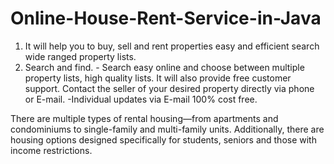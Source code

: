 # Online-House-Rent-Service-in-Java

1. It will help you to buy, sell and rent properties easy and efficient search wide ranged property lists.  
2. Search and find. - Search easy online and choose between multiple property lists, high quality lists. It will also provide free customer support.
Contact the seller of your desired property directly via phone or E-mail.
-Individual updates via E-mail 100%  cost free.

There are multiple types of rental housing—from apartments and condominiums to single-family and multi-family units. Additionally, there are housing options designed specifically for students, seniors and those with income restrictions.
